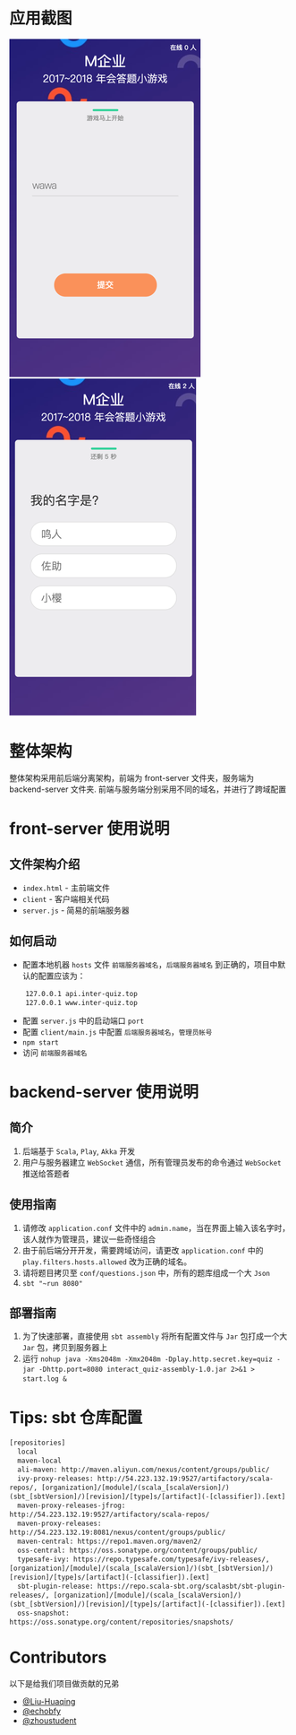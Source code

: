 # 应用截图
![普通用户](docs/pics/0.png)
![普通用户](docs/pics/1.png)
# 整体架构
整体架构采用前后端分离架构，前端为 front-server 文件夹，服务端为 backend-server 文件夹.
前端与服务端分别采用不同的域名，并进行了跨域配置

# front-server 使用说明

## 文件架构介绍
* `index.html` - 主前端文件
* `client` - 客户端相关代码
* `server.js` - 简易的前端服务器

## 如何启动
* 配置本地机器 `hosts` 文件 `前端服务器域名`，`后端服务器域名` 到正确的，项目中默认的配置应该为：
```
    127.0.0.1 api.inter-quiz.top
    127.0.0.1 www.inter-quiz.top
```
* 配置 `server.js` 中的启动端口 `port`
* 配置 `client/main.js` 中配置 `后端服务器域名`，`管理员帐号`
* `npm start`
* 访问 `前端服务器域名`

# backend-server 使用说明

## 简介

1. 后端基于 `Scala`, `Play`, `Akka` 开发
2. 用户与服务器建立 `WebSocket` 通信，所有管理员发布的命令通过 `WebSocket` 推送给答题者

## 使用指南

1. 请修改 `application.conf` 文件中的 `admin.name`，当在界面上输入该名字时，该人就作为管理员，建议一些奇怪组合
2. 由于前后端分开开发，需要跨域访问，请更改 `application.conf` 中的 `play.filters.hosts.allowed` 改为正确的域名。
3. 请将题目拷贝至 `conf/questions.json` 中，所有的题库组成一个大 `Json`
4. `sbt "~run 8080"`

## 部署指南
1. 为了快速部署，直接使用 `sbt assembly` 将所有配置文件与 `Jar` 包打成一个大 `Jar` 包，拷贝到服务器上
2. 运行 `nohup java -Xms2048m -Xmx2048m -Dplay.http.secret.key=quiz -jar -Dhttp.port=8080 interact_quiz-assembly-1.0.jar 2>&1 > start.log &`

# Tips: sbt 仓库配置
```
[repositories]
  local
  maven-local
  ali-maven: http://maven.aliyun.com/nexus/content/groups/public/
  ivy-proxy-releases: http://54.223.132.19:9527/artifactory/scala-repos/, [organization]/[module]/(scala_[scalaVersion]/)(sbt_[sbtVersion]/)[revision]/[type]s/[artifact](-[classifier]).[ext]
  maven-proxy-releases-jfrog: http://54.223.132.19:9527/artifactory/scala-repos/
  maven-proxy-releases: http://54.223.132.19:8081/nexus/content/groups/public/
  maven-central: https://repo1.maven.org/maven2/
  oss-central: https://oss.sonatype.org/content/groups/public/
  typesafe-ivy: https://repo.typesafe.com/typesafe/ivy-releases/, [organization]/[module]/(scala_[scalaVersion]/)(sbt_[sbtVersion]/)[revision]/[type]s/[artifact](-[classifier]).[ext]
  sbt-plugin-release: https://repo.scala-sbt.org/scalasbt/sbt-plugin-releases/, [organization]/[module]/(scala_[scalaVersion]/)(sbt_[sbtVersion]/)[revision]/[type]s/[artifact](-[classifier]).[ext]
  oss-snapshot: https://oss.sonatype.org/content/repositories/snapshots/
```
# Contributors
以下是给我们项目做贡献的兄弟
* [@Liu-Huaqing](https://github.com/Liu-Huaqing)
* [@echobfy](https://github.com/echobfy)
* [@zhoustudent](https://github.com/zhoustudent)
